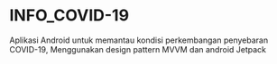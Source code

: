 # INFO_COVID-19
Aplikasi Android untuk memantau kondisi perkembangan penyebaran COVID-19, Menggunakan design pattern MVVM dan android Jetpack
